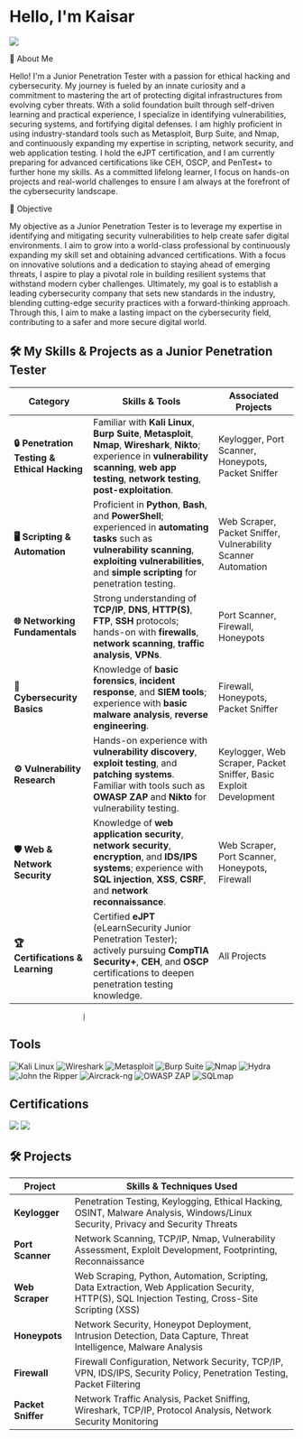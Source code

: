 # Hello, I'm Kaisar
<a href="https://linkedin.com"><img src="https://img.shields.io/badge/-LinkedIn-0072b1?&style=for-the-badge&logo=linkedin&logoColor=white" /></a>


👋 About Me

Hello! I'm a Junior Penetration Tester with a passion for ethical hacking and cybersecurity. My journey is fueled by an innate curiosity and a commitment to mastering the art of protecting digital infrastructures from evolving cyber threats. With a solid foundation built through self-driven learning and practical experience, I specialize in identifying vulnerabilities, securing systems, and fortifying digital defenses. I am highly proficient in using industry-standard tools such as Metasploit, Burp Suite, and Nmap, and continuously expanding my expertise in scripting, network security, and web application testing. I hold the eJPT certification, and I am currently preparing for advanced certifications like CEH, OSCP, and PenTest+ to further hone my skills. As a committed lifelong learner, I focus on hands-on projects and real-world challenges to ensure I am always at the forefront of the cybersecurity landscape.

🎯 Objective

My objective as a Junior Penetration Tester is to leverage my expertise in identifying and mitigating security vulnerabilities to help create safer digital environments. I aim to grow into a world-class professional by continuously expanding my skill set and obtaining advanced certifications. With a focus on innovative solutions and a dedication to staying ahead of emerging threats, I aspire to play a pivotal role in building resilient systems that withstand modern cyber challenges. Ultimately, my goal is to establish a leading cybersecurity company that sets new standards in the industry, blending cutting-edge security practices with a forward-thinking approach. Through this, I aim to make a lasting impact on the cybersecurity field, contributing to a safer and more secure digital world.


## 🛠️ My Skills & Projects as a Junior Penetration Tester

| **Category**                            | **Skills & Tools**                                                                                                                                               | **Associated Projects**                                                                          |
|-----------------------------------------|------------------------------------------------------------------------------------------------------------------------------------------------------------------|-----------------------------------------------------------------------------------------------|
| **🔒 Penetration Testing & Ethical Hacking** | Familiar with **Kali Linux**, **Burp Suite**, **Metasploit**, **Nmap**, **Wireshark**, **Nikto**; experience in **vulnerability scanning**, **web app testing**, **network testing**, **post-exploitation**. | Keylogger, Port Scanner, Honeypots, Packet Sniffer                                           |
| **🖥️ Scripting & Automation**           | Proficient in **Python**, **Bash**, and **PowerShell**; experienced in **automating tasks** such as **vulnerability scanning**, **exploiting vulnerabilities**, and **simple scripting** for penetration testing. | Web Scraper, Packet Sniffer, Vulnerability Scanner Automation                                |
| **🌐 Networking Fundamentals**          | Strong understanding of **TCP/IP**, **DNS**, **HTTP(S)**, **FTP**, **SSH** protocols; hands-on with **firewalls**, **network scanning**, **traffic analysis**, **VPNs**. | Port Scanner, Firewall, Honeypots                                                          |
| **🔐 Cybersecurity Basics**             | Knowledge of **basic forensics**, **incident response**, and **SIEM tools**; experience with **basic malware analysis**, **reverse engineering**. | Firewall, Honeypots, Packet Sniffer                                                          |
| **⚙️ Vulnerability Research**           | Hands-on experience with **vulnerability discovery**, **exploit testing**, and **patching systems**. Familiar with tools such as **OWASP ZAP** and **Nikto** for vulnerability testing. | Keylogger, Web Scraper, Packet Sniffer, Basic Exploit Development                            |
| **🛡️ Web & Network Security**           | Knowledge of **web application security**, **network security**, **encryption**, and **IDS/IPS systems**; experience with **SQL injection**, **XSS**, **CSRF**, and **network reconnaissance**. | Web Scraper, Port Scanner, Honeypots, Firewall                                              |
| **🏆 Certifications & Learning**        | Certified **eJPT** (eLearnSecurity Junior Penetration Tester); actively pursuing **CompTIA Security+**, **CEH**, and **OSCP** certifications to deepen penetration testing knowledge. | All Projects                                                                                 |






                      |


## Tools

![Kali Linux](https://img.shields.io/badge/-Kali%20Linux-557C94?&style=for-the-badge&logo=Kali-Linux&logoColor=white) ![Wireshark](https://img.shields.io/badge/-Wireshark-1679A7?&style=for-the-badge&logo=Wireshark&logoColor=white)  ![Metasploit](https://img.shields.io/badge/-Metasploit-333333?&style=for-the-badge&logo=Metasploit&logoColor=white)  ![Burp Suite](https://img.shields.io/badge/-Burp%20Suite-FF7A00?&style=for-the-badge&logo=PortSwigger&logoColor=white)  ![Nmap](https://img.shields.io/badge/-Nmap-4682B4?&style=for-the-badge&logo=Nmap&logoColor=white)  ![Hydra](https://img.shields.io/badge/-Hydra-008080?&style=for-the-badge&logo=hydra&logoColor=white)  ![John the Ripper](https://img.shields.io/badge/-John%20the%20Ripper-2E8B57?&style=for-the-badge&logo=JtR&logoColor=white)  ![Aircrack-ng](https://img.shields.io/badge/-Aircrack--ng-00CED1?&style=for-the-badge&logo=Aircrack-ng&logoColor=white)  ![OWASP ZAP](https://img.shields.io/badge/-OWASP%20ZAP-000000?&style=for-the-badge&logo=OWASP&logoColor=white)  ![SQLmap](https://img.shields.io/badge/-SQLmap-B22222?&style=for-the-badge&logo=sqlmap&logoColor=white)  


## Certifications
<img src="https://img.shields.io/badge/-eJPT%20Certified-0052CC?style=for-the-badge&logo=INE&logoColor=white" />
<img src="https://img.shields.io/badge/-TryHackMe%20Junior%20Penetration%20Tester-9B2C2C?style=for-the-badge&logo=TryHackMe&logoColor=white" />

## 🛠️ Projects

| **Project**            | **Skills & Techniques Used**                                                                                                                       |
|------------------------|----------------------------------------------------------------------------------------------------------------------------------------------------|
| **Keylogger**          | Penetration Testing, Keylogging, Ethical Hacking, OSINT, Malware Analysis, Windows/Linux Security, Privacy and Security Threats                    |
| **Port Scanner**       | Network Scanning, TCP/IP, Nmap, Vulnerability Assessment, Exploit Development, Footprinting, Reconnaissance                                        |
| **Web Scraper**        | Web Scraping, Python, Automation, Scripting, Data Extraction, Web Application Security, HTTP(S), SQL Injection Testing, Cross-Site Scripting (XSS) |
| **Honeypots**          | Network Security, Honeypot Deployment, Intrusion Detection, Data Capture, Threat Intelligence, Malware Analysis                                  |
| **Firewall**           | Firewall Configuration, Network Security, TCP/IP, VPN, IDS/IPS, Security Policy, Penetration Testing, Packet Filtering                          |
| **Packet Sniffer**     | Network Traffic Analysis, Packet Sniffing, Wireshark, TCP/IP, Protocol Analysis, Network Security Monitoring                                      |

